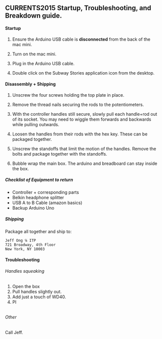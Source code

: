 ## CURRENTS2015 Startup, Troubleshooting, and Breakdown guide.

#### Startup

1. Ensure the Arduino USB cable is **disconnected** from the back of the mac mini.

2. Turn on the mac mini.

3. Plug in the Arduino USB cable.

4. Double click on the Subway Stories application icon from the desktop.

#### Disassembly + Shipping

1. Unscrew the four screws holding the top plate in place.

2. Remove the thread nails securing the rods to the potentiometers.

3. With the controller handles still secure, slowly pull each handle+rod out of its socket. You may need to wiggle them forwards and backwards while pulling outwards.

4. Loosen the handles from their rods with the hex key. These can be packaged together.

5. Unscrew the standoffs that limit the motion of the handles. Remove the bolts and package together with the standoffs.

6. Bubble wrap the main box. The arduino and breadboard can stay inside the box.

##### Checklist of Equipment to return

- Controller + corresponding parts
- Belkin headphone splitter
- USB A to B Cable (amazon basics)
- Backup Arduino Uno

##### Shipping

Package all together and ship to:

	Jeff Ong ℅ ITP
	721 Broadway, 4th Floor
	New York, NY 10003

#### Troubleshooting

###### Handles squeaking
1. Open the box
2. Pull handles slightly out.
4. Add just a touch of WD40.
5. Pl

###### 

###### Other

Call Jeff.

